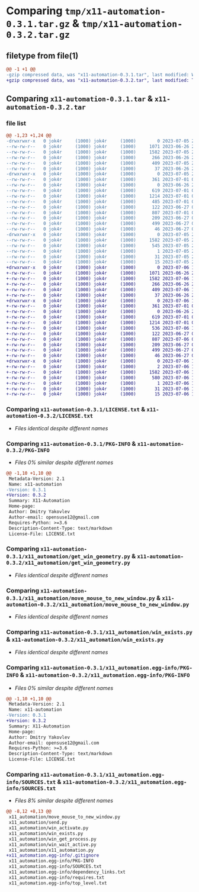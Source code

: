 # Comparing `tmp/x11-automation-0.3.1.tar.gz` & `tmp/x11-automation-0.3.2.tar.gz`

## filetype from file(1)

```diff
@@ -1 +1 @@
-gzip compressed data, was "x11-automation-0.3.1.tar", last modified: Wed Jul  5 21:09:41 2023, max compression
+gzip compressed data, was "x11-automation-0.3.2.tar", last modified: Thu Jul  6 14:40:53 2023, max compression
```

## Comparing `x11-automation-0.3.1.tar` & `x11-automation-0.3.2.tar`

### file list

```diff
@@ -1,23 +1,24 @@
-drwxrwxr-x   0 jok4r     (1000) jok4r     (1000)        0 2023-07-05 21:09:41.235429 x11-automation-0.3.1/
--rw-rw-r--   0 jok4r     (1000) jok4r     (1000)     1071 2023-06-26 23:44:38.000000 x11-automation-0.3.1/LICENSE.txt
--rw-rw-r--   0 jok4r     (1000) jok4r     (1000)     1582 2023-07-05 21:09:41.235429 x11-automation-0.3.1/PKG-INFO
--rw-rw-r--   0 jok4r     (1000) jok4r     (1000)      266 2023-06-26 23:44:01.000000 x11-automation-0.3.1/README.md
--rw-rw-r--   0 jok4r     (1000) jok4r     (1000)      409 2023-07-05 21:09:41.235429 x11-automation-0.3.1/setup.cfg
--rw-rw-r--   0 jok4r     (1000) jok4r     (1000)       37 2023-06-26 23:41:00.000000 x11-automation-0.3.1/setup.py
-drwxrwxr-x   0 jok4r     (1000) jok4r     (1000)        0 2023-07-05 21:09:40.959425 x11-automation-0.3.1/x11_automation/
--rw-rw-r--   0 jok4r     (1000) jok4r     (1000)      361 2023-07-01 02:22:06.000000 x11-automation-0.3.1/x11_automation/__init__.py
--rw-rw-r--   0 jok4r     (1000) jok4r     (1000)        0 2023-06-26 23:46:08.000000 x11-automation-0.3.1/x11_automation/__main__.py
--rw-rw-r--   0 jok4r     (1000) jok4r     (1000)      619 2023-07-01 02:21:34.000000 x11-automation-0.3.1/x11_automation/get_win_geometry.py
--rw-rw-r--   0 jok4r     (1000) jok4r     (1000)     1214 2023-07-01 01:18:51.000000 x11-automation-0.3.1/x11_automation/move_mouse_to_new_window.py
--rw-rw-r--   0 jok4r     (1000) jok4r     (1000)      485 2023-07-01 03:20:51.000000 x11-automation-0.3.1/x11_automation/send.py
--rw-rw-r--   0 jok4r     (1000) jok4r     (1000)      122 2023-06-27 02:52:06.000000 x11-automation-0.3.1/x11_automation/win_activate.py
--rw-rw-r--   0 jok4r     (1000) jok4r     (1000)      807 2023-07-01 02:05:02.000000 x11-automation-0.3.1/x11_automation/win_exists.py
--rw-rw-r--   0 jok4r     (1000) jok4r     (1000)      209 2023-06-27 01:15:56.000000 x11-automation-0.3.1/x11_automation/win_get_process.py
--rw-rw-r--   0 jok4r     (1000) jok4r     (1000)      499 2023-06-27 01:15:56.000000 x11-automation-0.3.1/x11_automation/win_wait_active.py
--rw-rw-r--   0 jok4r     (1000) jok4r     (1000)       46 2023-06-27 01:13:09.000000 x11-automation-0.3.1/x11_automation/x11_automation.py
-drwxrwxr-x   0 jok4r     (1000) jok4r     (1000)        0 2023-07-05 21:09:41.235429 x11-automation-0.3.1/x11_automation.egg-info/
--rw-rw-r--   0 jok4r     (1000) jok4r     (1000)     1582 2023-07-05 21:09:39.000000 x11-automation-0.3.1/x11_automation.egg-info/PKG-INFO
--rw-rw-r--   0 jok4r     (1000) jok4r     (1000)      545 2023-07-05 21:09:39.000000 x11-automation-0.3.1/x11_automation.egg-info/SOURCES.txt
--rw-rw-r--   0 jok4r     (1000) jok4r     (1000)        1 2023-07-05 21:09:39.000000 x11-automation-0.3.1/x11_automation.egg-info/dependency_links.txt
--rw-rw-r--   0 jok4r     (1000) jok4r     (1000)       31 2023-07-05 21:09:39.000000 x11-automation-0.3.1/x11_automation.egg-info/requires.txt
--rw-rw-r--   0 jok4r     (1000) jok4r     (1000)       15 2023-07-05 21:09:39.000000 x11-automation-0.3.1/x11_automation.egg-info/top_level.txt
+drwxrwxr-x   0 jok4r     (1000) jok4r     (1000)        0 2023-07-06 14:40:53.821274 x11-automation-0.3.2/
+-rw-rw-r--   0 jok4r     (1000) jok4r     (1000)     1071 2023-06-26 23:44:38.000000 x11-automation-0.3.2/LICENSE.txt
+-rw-rw-r--   0 jok4r     (1000) jok4r     (1000)     1582 2023-07-06 14:40:53.821274 x11-automation-0.3.2/PKG-INFO
+-rw-rw-r--   0 jok4r     (1000) jok4r     (1000)      266 2023-06-26 23:44:01.000000 x11-automation-0.3.2/README.md
+-rw-rw-r--   0 jok4r     (1000) jok4r     (1000)      409 2023-07-06 14:40:53.821274 x11-automation-0.3.2/setup.cfg
+-rw-rw-r--   0 jok4r     (1000) jok4r     (1000)       37 2023-06-26 23:41:00.000000 x11-automation-0.3.2/setup.py
+drwxrwxr-x   0 jok4r     (1000) jok4r     (1000)        0 2023-07-06 14:40:53.821274 x11-automation-0.3.2/x11_automation/
+-rw-rw-r--   0 jok4r     (1000) jok4r     (1000)      361 2023-07-01 02:22:06.000000 x11-automation-0.3.2/x11_automation/__init__.py
+-rw-rw-r--   0 jok4r     (1000) jok4r     (1000)        0 2023-06-26 23:46:08.000000 x11-automation-0.3.2/x11_automation/__main__.py
+-rw-rw-r--   0 jok4r     (1000) jok4r     (1000)      619 2023-07-01 02:21:34.000000 x11-automation-0.3.2/x11_automation/get_win_geometry.py
+-rw-rw-r--   0 jok4r     (1000) jok4r     (1000)     1214 2023-07-01 01:18:51.000000 x11-automation-0.3.2/x11_automation/move_mouse_to_new_window.py
+-rw-rw-r--   0 jok4r     (1000) jok4r     (1000)      536 2023-07-06 14:38:38.000000 x11-automation-0.3.2/x11_automation/send.py
+-rw-rw-r--   0 jok4r     (1000) jok4r     (1000)      122 2023-06-27 02:52:06.000000 x11-automation-0.3.2/x11_automation/win_activate.py
+-rw-rw-r--   0 jok4r     (1000) jok4r     (1000)      807 2023-07-06 01:10:36.000000 x11-automation-0.3.2/x11_automation/win_exists.py
+-rw-rw-r--   0 jok4r     (1000) jok4r     (1000)      209 2023-06-27 01:15:56.000000 x11-automation-0.3.2/x11_automation/win_get_process.py
+-rw-rw-r--   0 jok4r     (1000) jok4r     (1000)      499 2023-06-27 01:15:56.000000 x11-automation-0.3.2/x11_automation/win_wait_active.py
+-rw-rw-r--   0 jok4r     (1000) jok4r     (1000)       46 2023-06-27 01:13:09.000000 x11-automation-0.3.2/x11_automation/x11_automation.py
+drwxrwxr-x   0 jok4r     (1000) jok4r     (1000)        0 2023-07-06 14:40:53.821274 x11-automation-0.3.2/x11_automation.egg-info/
+-rw-rw-r--   0 jok4r     (1000) jok4r     (1000)        2 2023-07-06 14:40:01.000000 x11-automation-0.3.2/x11_automation.egg-info/.gitignore
+-rw-rw-r--   0 jok4r     (1000) jok4r     (1000)     1582 2023-07-06 14:40:53.000000 x11-automation-0.3.2/x11_automation.egg-info/PKG-INFO
+-rw-rw-r--   0 jok4r     (1000) jok4r     (1000)      580 2023-07-06 14:40:53.000000 x11-automation-0.3.2/x11_automation.egg-info/SOURCES.txt
+-rw-rw-r--   0 jok4r     (1000) jok4r     (1000)        1 2023-07-06 14:40:53.000000 x11-automation-0.3.2/x11_automation.egg-info/dependency_links.txt
+-rw-rw-r--   0 jok4r     (1000) jok4r     (1000)       31 2023-07-06 14:40:53.000000 x11-automation-0.3.2/x11_automation.egg-info/requires.txt
+-rw-rw-r--   0 jok4r     (1000) jok4r     (1000)       15 2023-07-06 14:40:53.000000 x11-automation-0.3.2/x11_automation.egg-info/top_level.txt
```

### Comparing `x11-automation-0.3.1/LICENSE.txt` & `x11-automation-0.3.2/LICENSE.txt`

 * *Files identical despite different names*

### Comparing `x11-automation-0.3.1/PKG-INFO` & `x11-automation-0.3.2/PKG-INFO`

 * *Files 0% similar despite different names*

```diff
@@ -1,10 +1,10 @@
 Metadata-Version: 2.1
 Name: x11-automation
-Version: 0.3.1
+Version: 0.3.2
 Summary: X11-Automation
 Home-page: 
 Author: Dmitry Yakovlev
 Author-email: opensuse12@gmail.com
 Requires-Python: >=3.6
 Description-Content-Type: text/markdown
 License-File: LICENSE.txt
```

### Comparing `x11-automation-0.3.1/x11_automation/get_win_geometry.py` & `x11-automation-0.3.2/x11_automation/get_win_geometry.py`

 * *Files identical despite different names*

### Comparing `x11-automation-0.3.1/x11_automation/move_mouse_to_new_window.py` & `x11-automation-0.3.2/x11_automation/move_mouse_to_new_window.py`

 * *Files identical despite different names*

### Comparing `x11-automation-0.3.1/x11_automation/win_exists.py` & `x11-automation-0.3.2/x11_automation/win_exists.py`

 * *Files identical despite different names*

### Comparing `x11-automation-0.3.1/x11_automation.egg-info/PKG-INFO` & `x11-automation-0.3.2/x11_automation.egg-info/PKG-INFO`

 * *Files 0% similar despite different names*

```diff
@@ -1,10 +1,10 @@
 Metadata-Version: 2.1
 Name: x11-automation
-Version: 0.3.1
+Version: 0.3.2
 Summary: X11-Automation
 Home-page: 
 Author: Dmitry Yakovlev
 Author-email: opensuse12@gmail.com
 Requires-Python: >=3.6
 Description-Content-Type: text/markdown
 License-File: LICENSE.txt
```

### Comparing `x11-automation-0.3.1/x11_automation.egg-info/SOURCES.txt` & `x11-automation-0.3.2/x11_automation.egg-info/SOURCES.txt`

 * *Files 8% similar despite different names*

```diff
@@ -8,12 +8,13 @@
 x11_automation/move_mouse_to_new_window.py
 x11_automation/send.py
 x11_automation/win_activate.py
 x11_automation/win_exists.py
 x11_automation/win_get_process.py
 x11_automation/win_wait_active.py
 x11_automation/x11_automation.py
+x11_automation.egg-info/.gitignore
 x11_automation.egg-info/PKG-INFO
 x11_automation.egg-info/SOURCES.txt
 x11_automation.egg-info/dependency_links.txt
 x11_automation.egg-info/requires.txt
 x11_automation.egg-info/top_level.txt
```

